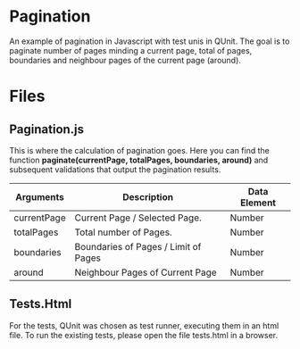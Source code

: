 # Pagination
An example of pagination in Javascript with test unis in QUnit. 
The goal is to paginate number of pages minding a current page, total of pages, boundaries and neighbour pages of the current page (around).

# Files
## Pagination.js

This is where the calculation of pagination goes. Here you can find the function **paginate(currentPage, totalPages, boundaries, around)**  and subsequent validations that output the pagination results.

| Arguments      |Description            	     |Data Element                  |
|----------------|-------------------------------|----------------|
|currentPage	 |Current Page / Selected Page.  |Number          |
|totalPages      |Total number of Pages.         |Number          |
|boundaries      |Boundaries of Pages / Limit of Pages|Number	  |
|around 		 |Neighbour Pages of Current Page|Number 		  |

## Tests.Html

For the tests, QUnit was chosen as test runner, executing them in an html file.
To run the existing tests, please open the file tests.html in a browser.

